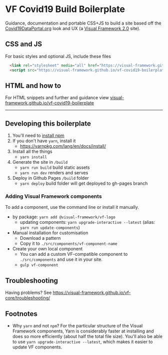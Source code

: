 # VF Covid19 Build Boilerplate

Guidance, documentation and portable CSS+JS to build a site based off the [Covid19DataPortal.org](https://www.covid19dataportal.org/) look and UX (a [Visual Framework 2.0](https://visual-framework.github.io/vf-core/) site).

## CSS and JS

For basic styles and optional JS, include these files
```html
  <link rel="stylesheet" media="all" href="https://visual-framework.github.io/vf-covid19-boilerplate/css/styles.css" />
  <script src="https://visual-framework.github.io/vf-covid19-boilerplate/scripts/scripts.js"></script>
```

## HTML and how to

For HTML snippets and further and guidance view [visual-framework.github.io/vf-covid19-boilerplate](https://visual-framework.github.io/vf-covid19-boilerplate/)

---

## Developing this boilerplate

1. You'll need to [install npm](https://docs.npmjs.com/downloading-and-installing-node-js-and-npm)
1. If you don't have `yarn`, install it
   - https://yarnpkg.com/lang/en/docs/install/
1. Install all the things
   - `yarn install`
1. Generate the site in `/build`
   - `yarn run build` build static assets
   - `yarn run dev` renders and serves
1. Deploy in Github Pages `/build` folder
   - `yarn deploy` build folder will get deployed to gh-pages branch

### Adding Visual Framework components

To add a component, use the command line or install it manually.

- by package: `yarn add @visual-framework/vf-logo`
    - updating components: `yarn upgrade-interactive --latest` (alias: `yarn run update-components`)
- Manual installation for customisation
    - Download a pattern
    - Copy it to `./src/components/vf-component-name`
- Create your own local component
    - You can add a custom VF-compatible component to `./src/components` and use it in your site.
    - `gulp vf-component`

## Troubleshooting

Having problems? See https://visual-framework.github.io/vf-core/troubleshooting/

## Footnotes

- Why `yarn` and not `npm`?
  For the particular structure of the Visual Framework components, Yarn is considerably
  faster at installing and does so more efficiently (about half the total file size). You'll
  also be able to use `yarn upgrade-interactive --latest`, which makes it easier to update
  VF components.
